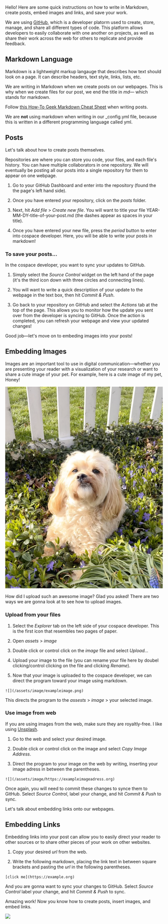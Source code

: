 Hello! Here are some quick instructions on how to write in Markdown, create posts, embed images and links, and save your work. 

We are using [GitHub](https://github.com/), which is a developer platorm used to create, store, manage, and share all different types of code. This platform allows developers to easily collaborate with one another on projects, as well as share their work across the web for others to replicate and provide feedback. 

## Markdown Language 

Markdown is a lightweight markup langauge that describes how text should look on a page. It can describe headers, text style, links, lists, etc. 

We are writing in Markdown when we create posts on our webpages. This is why when we create files for our post, we end the title in *md*— which stands for markdown.

Follow [this How-To Geek Markdown Cheat Sheet](https://www.howtogeek.com/markdown-cheat-sheet/) when writing posts. 

We are **not** using markdown when writing in our _config.yml file, because this is written in a different programming language called yml. 


## Posts

Let's talk about how to create posts themselves. 

Repositories are where you can store you code, your files, and each file's history. You can have multiple collaborators in one repository. We will eventually be posting all our posts into a single repository for them to appear on one webpage. 

1. Go to your GitHub Dashboard and enter into the repository (found the the page's left hand side). 

2. Once you have entered your repository, click on the *posts* folder. 

3. Next, hit *Add file* > *Create new file*. You will want to title your file YEAR-MM-DY-title-of-your-post.md (the dashes appear as spaces in your title).

4. Once you have entered your new file, press the *period* button to enter into cospace developer. Here, you will be able to write your posts in markdown!

### To save your posts...

In the cospace developer, you want to sync your updates to GitHub. 

1. Simply select the *Source Control* widget on the left hand of the page (it's the third icon down with three circles and connecting lines). 

2. You will want to write a quick descriptiion of your update to the webpage in the text box, then hit *Commit & Push*. 

3. Go back to your repository on GitHub and select the *Actions* tab at the top of the page. This allows you to monitor how the update you sent over from the developer is syncing to GitHub. Once the action is completed, you can refresh your webpage and view your updated changes!

Good job—let's move on to embeding images into your posts!

## Embedding Images

Images are an important tool to use in digital communication—whether you are presenting your reader with a visualization of your research or want to share a cute image of your pet. For example, here is a cute image of my pet, Honey!

![](/assets/image/honeyyard.png)

How did I upload such an awesome image? Glad you asked! There are two ways we are gonna look at to see how to upload images. 

### Upload from your files

1. Select the *Explorer* tab on the left side of your cospace developer. This is the first icon that resembles two pages of paper. 

2. Open *assets* > *image*

3. Double click or control click on the *image* file and select *Upload...*

4. Upload your image to the file (you can rename your file here by doubel clicking/control clicking on the file and clicking *Rename*).

5. Now that your image is uploaded to the cospace developer, we can direct the program toward your image using markdown. 

`![](/assets/image/exampleimage.png)`

This directs the program to the *assests* > *image* > your selected image. 

### Use image from web

If you are using images from the web, make sure they are royaltly-free. I like using [Unsplash](https://unsplash.com/).

1. Go to the web and select your desired image.

2. Double click or control click on the image and select *Copy Image Address*. 

3. Direct the program to your image on the web by writing, inserting your image adress in between the parentheses. 

`![](/assets/image/https://exampleimageadress.org)` 

Once again, you will need to commit these changes to synce them to GitHub. Select *Source Control*, label your change, and hit *Commit & Push* to sync. 

Let's talk about embedding links onto our webpages. 

## Embedding Links

Embedding links into your post can allow you to easily direct your reader to other sources or to share other pieces of your work on other websites. 

1. Copy your desired *url* from the web. 

2. Write the following markdown, placing the link text in between square brackets and pasting the *url* in the following parentheses.

`[click me](https://example.org)`

And you are gonna want to sync your changes to GitHub. Select *Source Control* label your change, and hit *Commit & Push* to sync. 

Amazing work! Now you know how to create posts, insert images, and embed links. 

![](https://media1.giphy.com/media/v1.Y2lkPTc5MGI3NjExZGtheWcyeGtobHhwOW5jc2lldDU2MWRyY3hucnFodWZ1aWF6d3ZuaiZlcD12MV9pbnRlcm5hbF9naWZfYnlfaWQmY3Q9Zw/3o85xsz5nqVjzphbZC/giphy.webp)

